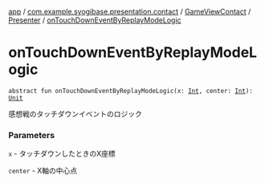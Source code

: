 [app](../../../index.md) / [com.example.syogibase.presentation.contact](../../index.md) / [GameViewContact](../index.md) / [Presenter](index.md) / [onTouchDownEventByReplayModeLogic](./on-touch-down-event-by-replay-mode-logic.md)

# onTouchDownEventByReplayModeLogic

`abstract fun onTouchDownEventByReplayModeLogic(x: `[`Int`](https://kotlinlang.org/api/latest/jvm/stdlib/kotlin/-int/index.html)`, center: `[`Int`](https://kotlinlang.org/api/latest/jvm/stdlib/kotlin/-int/index.html)`): `[`Unit`](https://kotlinlang.org/api/latest/jvm/stdlib/kotlin/-unit/index.html)

感想戦のタッチダウンイベントのロジック

### Parameters

`x` - タッチダウンしたときのX座標

`center` - X軸の中心点